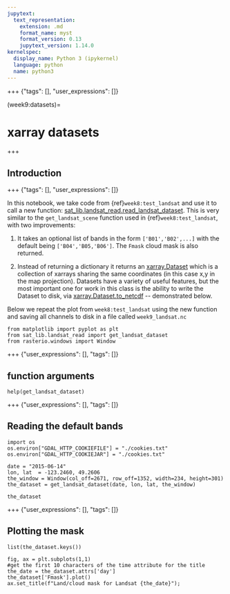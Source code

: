 ```yaml
---
jupytext:
  text_representation:
    extension: .md
    format_name: myst
    format_version: 0.13
    jupytext_version: 1.14.0
kernelspec:
  display_name: Python 3 (ipykernel)
  language: python
  name: python3
---
```


+++ {"tags": [], "user_expressions": []}

(week9:datasets)=
# xarray datasets

+++

## Introduction

+++ {"tags": [], "user_expressions": []}

In this notebook, we take code from {ref}`week8:test_landsat` and use it to call a new function:
[sat_lib.landsat_read.read_landsat_dataset](https://phaustin.github.io/a301_web/full_listing.html#sat_lib.landsat_read.get_landsat_dataset).  This is very similar
to the `get_landsat_scene` function used in {ref}`week8:test_landsat`, with two improvements:

1) It takes an optional list of bands in the form `['B01','B02',...]` with the default being `['B04','B05,'B06']`.  The
   `Fmask` cloud mask is also returned.

2) Instead of returning a dictionary it returns an [xarray.Dataset](https://foundations.projectpythia.org/core/xarray/xarray-intro.html#the-dataset-a-container-for-dataarrays-with-shared-coordinates) which is a collection of xarrays sharing 
the same coordinates (in this case x,y in the map projection).  Datasets have a variety of useful features, but the most
important one for work in this class is the ability to write the Dataset to disk, via [xarray.Dataset.to_netcdf](https://docs.xarray.dev/en/stable/generated/xarray.Dataset.to_netcdf.html) -- demonstrated below.

Below we repeat the plot from `week8:test_landsat` using the new function and saving all channels to disk in a file called `week9_landsat.nc`

```{code-cell} ipython3
from matplotlib import pyplot as plt
from sat_lib.landsat_read import get_landsat_dataset
from rasterio.windows import Window
```

+++ {"user_expressions": [], "tags": []}

## function arguments

```{code-cell} ipython3
help(get_landsat_dataset)
```

+++ {"user_expressions": [], "tags": []}

## Reading the default bands

```{code-cell} ipython3
import os
os.environ["GDAL_HTTP_COOKIEFILE"] = "./cookies.txt"
os.environ["GDAL_HTTP_COOKIEJAR"] = "./cookies.txt"
```

```{code-cell} ipython3
date = "2015-06-14"
lon, lat  = -123.2460, 49.2606
the_window = Window(col_off=2671, row_off=1352, width=234, height=301)
the_dataset = get_landsat_dataset(date, lon, lat, the_window) 
```

```{code-cell} ipython3
the_dataset
```

+++ {"user_expressions": [], "tags": []}

## Plotting the mask

```{code-cell} ipython3
list(the_dataset.keys())
```

```{code-cell} ipython3
fig, ax = plt.subplots(1,1)
#get the first 10 characters of the time attribute for the title
the_date = the_dataset.attrs['day']
the_dataset['Fmask'].plot()
ax.set_title(f"Land/cloud mask for Landsat {the_date}");
```
